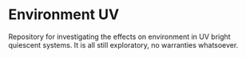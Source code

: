 # Environment UV

Repository for investigating the effects on environment in UV bright quiescent systems. 
It is all still exploratory, no warranties whatsoever.
